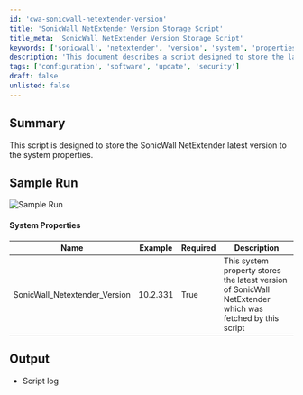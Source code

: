 ```yaml
---
id: 'cwa-sonicwall-netextender-version'
title: 'SonicWall NetExtender Version Storage Script'
title_meta: 'SonicWall NetExtender Version Storage Script'
keywords: ['sonicwall', 'netextender', 'version', 'system', 'properties']
description: 'This document describes a script designed to store the latest version of SonicWall NetExtender in the system properties, ensuring that the most up-to-date version is easily accessible and manageable.'
tags: ['configuration', 'software', 'update', 'security']
draft: false
unlisted: false
---
```

## Summary

This script is designed to store the SonicWall NetExtender latest version to the system properties.

## Sample Run

![Sample Run](..\..\..\static\img\CWM---Automate---Data-Collection---SonicWall-NetExtender---Latest-Version-Winget\image_1.png)

#### System Properties

| Name                          | Example   | Required | Description                                                                                      |
|-------------------------------|-----------|----------|--------------------------------------------------------------------------------------------------|
| SonicWall_Netextender_Version | 10.2.331 | True     | This system property stores the latest version of SonicWall NetExtender which was fetched by this script |

## Output

- Script log


